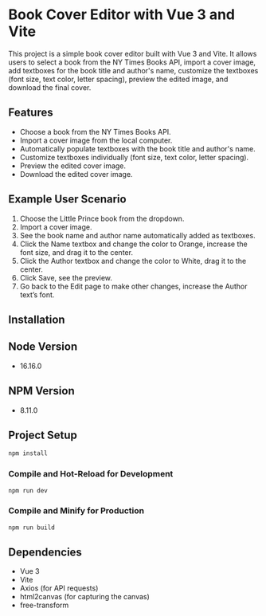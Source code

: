 # Book Cover Editor with Vue 3 and Vite

This project is a simple book cover editor built with Vue 3 and Vite. It allows users to select a book from the NY Times Books API, import a cover image, add textboxes for the book title and author's name, customize the textboxes (font size, text color, letter spacing), preview the edited image, and download the final cover.

## Features

- Choose a book from the NY Times Books API.
- Import a cover image from the local computer.
- Automatically populate textboxes with the book title and author's name.
- Customize textboxes individually (font size, text color, letter spacing).
- Preview the edited cover image.
- Download the edited cover image.

## Example User Scenario

1. Choose the Little Prince book from the dropdown.
2. Import a cover image.
3. See the book name and author name automatically added as textboxes.
4. Click the Name textbox and change the color to Orange, increase the font size, and drag it to the center.
5. Click the Author textbox and change the color to White, drag it to the center.
6. Click Save, see the preview.
7. Go back to the Edit page to make other changes, increase the Author text’s font.

## Installation

## Node Version
-  16.16.0 

## NPM Version
-  8.11.0 

## Project Setup

```sh
npm install
```

### Compile and Hot-Reload for Development

```sh
npm run dev
```

### Compile and Minify for Production

```sh
npm run build
```

## Dependencies

- Vue 3
- Vite
- Axios (for API requests)
- html2canvas (for capturing the canvas)
- free-transform

